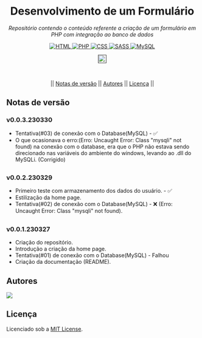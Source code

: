 <h1 align="center">Desenvolvimento de um Formulário</h1>
<p align=center><i align="center">Repositório contendo o conteúdo referente a criação de um formulário em PHP com integração ao banco de dados</i></p>

<div align="center">

<a href="https://developer.mozilla.org/pt-BR/docs/Web/HTML">
<img alt="HTML" src="https://img.shields.io/badge/HTML-E34F26.svg?logo=html5&logoColor=white">
</a>
<a href="https://www.php.net">
<img alt="PHP" src="https://img.shields.io/badge/PHP-%23777BB4.svg?logo=php&logoColor=white">
</a>
<a href="https://developer.mozilla.org/pt-BR/docs/Web/CSS">
<img alt="CSS" src="https://img.shields.io/badge/CSS-1572B6.svg?logo=css3&logoColor=white">
</a>
<a href="https://sass-lang.com">
<img alt="SASS" src="https://img.shields.io/badge/Sass-hotpink.svg?logo=SASS&logoColor=white">
</a>
<a href="https://www.mysql.com">
<img alt="MySQL" src="https://img.shields.io/badge/MySQL-%2300f.svg?&logo=MySQL&logoColor=white">
</a>

<a href=""><img src="https://img.shields.io/badge/version-0.0.2-230329?" height="22" alt="Version"/></a>

<br>

|| [Notas de versão](#section-changelog) || [Autores](#section-autores) || [Licença](#section-licenca) ||

</div>

<a name="section-changelog">

## Notas de versão

</a>

### v0.0.3.230330

- Tentativa(#03) de conexão com o Database(MySQL) - ✅
- O que ocasionava o erro:(Erro: Uncaught Error: Class "mysqli" not found) na conexão com o database, era que o PHP não estava sendo direcionado nas variáveis do ambiente do windows, levando ao .dll do MySQLi. (Corrigido)

##

### v0.0.2.230329

- Primeiro teste com armazenamento dos dados do usuário. - ✅
- Estilização da home page.
- Tentativa(#02) de conexão com o Database(MySQL) - ❌ (Erro: Uncaught Error: Class "mysqli" not found).

##

### v0.0.1.230327

- Criação do repositório.
- Introdução a criação da home page.
- Tentativa(#01) de conexão com o Database(MySQL) - Falhou
- Criação da documentação (README).

<a name="section-autores">

## Autores

</a>

<a href="https://github.com/RRyanDEV/form_sample/graphs/contributors">
  <img src="https://contrib.rocks/image?repo=RRyanDEV/form_sample" />
</a>

<a name="section-licenca">

## Licença

</a>

Licenciado sob a [MIT License](https://github.com/RRyanDEV/form-sample/blob/main/LICENSE).
